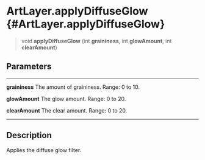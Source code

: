 ArtLayer.applyDiffuseGlow {#ArtLayer.applyDiffuseGlow}
=========================

> void **applyDiffuseGlow** (int **graininess**, int **glowAmount**, int
> **clearAmount**)

Parameters
----------

  ----------------- -------------------------------------------
  **graininess**    The amount of graininess. Range: 0 to 10.

  **glowAmount**    The glow amount. Range: 0 to 20.

  **clearAmount**   The clear amount. Range: 0 to 20.
  ----------------- -------------------------------------------

Description
-----------

Applies the diffuse glow filter.
